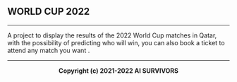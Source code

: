 ## WORLD CUP 2022

---

A project to display the results of the 2022 World Cup matches in Qatar, with the possibility of predicting who will win, you can also book a ticket to attend any match you want .

---
<b>
<p align="center">
Copyright (c) 2021-2022 AI SURVIVORS
</p>